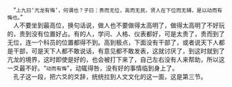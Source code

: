 &emsp;“``上九曰‘亢龙有悔’，何谓也？子曰：贵而无位，高而无民，贤人在下位而无辅，是以动而有悔也。``”<br>&emsp;人不要坐到最高位，换句话说，做人也不要做得太高明了，做得太高明了不好玩的，贵到没有位置好占。有的人，学问、人格、仪表都好，可是太贵了，贵而到了无位，连一个科员的位置都得不到。高到极点，下面没有干部了，或者说天下人都是干部，可是天下人都不敢说话，有意见都不敢发表，这就讨厌了，到这时就到了亢龙的境界，这时即使是好的，也会被打下来了，自己左右没有人来帮助，所以这一爻最不好。“``动而有悔``”，动辄得咎，没有好的事情临到身上了。<br>&emsp;孔子这一段，把六爻的爻辞，统统拉到人文文化的这一面，这是第三节。<br>